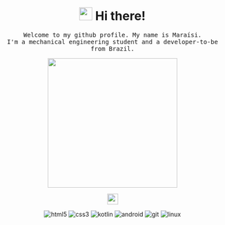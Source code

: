 <h1 align = "center"> <img src="https://emojis.slackmojis.com/emojis/images/1547582922/5197/party_blob.gif?1547582922" width="30"/> Hi there!</h1>

<p align = "center"><samp>Welcome to my github profile. My name is Maraísi.<br>I'm a mechanical engineering student and a developer-to-be from Brazil.</samp></p>

<p align=center><img src="https://github.com/es/Octocat/blob/master/img/baracktocat.jpg" width=300> </p>

<!--- redes sociais -->
<p align = "center"><a href="https://www.linkedin.com/in/maraisi"><img src="https://img.shields.io/badge/linkedin-%230077B5.svg?&style=for-the-badge&logo=linkedin&logoColor=white" height=25></a>
<!--  <a href="https://www.instagram.com/maraisidepaula/"><img src="https://img.shields.io/badge/instagram-%23E4405F.svg?&style=for-the-badge&logo=instagram&logoColor=white" height=25></a></p> -->

<!---linguagens e tecnologias -->

<p align = "center"><img alt="html5" src="https://img.shields.io/badge/-HTML5-000?style=flat-square&logo=html5" />
<img alt="css3" src="https://img.shields.io/badge/-CSS3-000?style=flat-square&logo=css3" />
<img alt="kotlin" src="https://img.shields.io/badge/-KOTLIN-000?style=flat-square&logo=kotlin"/>
<img alt="android" src="https://img.shields.io/badge/-ANDROID-000?style=flat-square&logo=android"/>
<img alt="git" src="https://img.shields.io/badge/-GIT-000?style=flat-square&logo=git"/>
<img alt="linux" src="https://img.shields.io/badge/-LINUX-000?style=flat-square&logo=linux"/>

</p> 

</div>
<!--
**maraisi/maraisi** is a ✨ _special_ ✨ repository because its `README.md` (this file) appears on your GitHub profile.

Here are some ideas to get you started:

- 🔭 I’m currently working on ...
- 🌱 I’m currently learning ...
- 👯 I’m looking to collaborate on ...
- 🤔 I’m looking for help with ...
- 💬 Ask me about ...
- 📫 How to reach me: ...
- 😄 Pronouns: ...
- ⚡ Fun fact: ...


<img alt="Java" src="https://img.shields.io/badge/-JAVA-000?style=flat-square&logo=java"/>
<p><a href="https://github.com/maraisi" alt="https://github.com/maraisi"><img src="https://img.shields.io/static/v1?style=for-the-badge&label=CREATED%20BY&message=maraisi&color=000"></a>

-->
